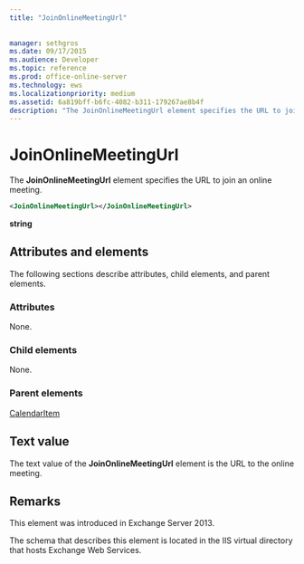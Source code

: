 ```yaml
---
title: "JoinOnlineMeetingUrl"
 
 
manager: sethgros
ms.date: 09/17/2015
ms.audience: Developer
ms.topic: reference
ms.prod: office-online-server
ms.technology: ews
ms.localizationpriority: medium
ms.assetid: 6a819bff-b6fc-4082-b311-179267ae8b4f
description: "The JoinOnlineMeetingUrl element specifies the URL to join an online meeting."
---
```


# JoinOnlineMeetingUrl

The **JoinOnlineMeetingUrl** element specifies the URL to join an online meeting. 
  
```XML
<JoinOnlineMeetingUrl></JoinOnlineMeetingUrl>
```

 **string**
## Attributes and elements

The following sections describe attributes, child elements, and parent elements.
  
### Attributes

None.
  
### Child elements

None.
  
### Parent elements

[CalendarItem](calendaritem.md)
  
## Text value

The text value of the **JoinOnlineMeetingUrl** element is the URL to the online meeting. 
  
## Remarks

This element was introduced in Exchange Server 2013.
  
The schema that describes this element is located in the IIS virtual directory that hosts Exchange Web Services.
  

